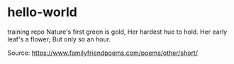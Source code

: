 # hello-world
training repo
Nature's first green is gold,
Her hardest hue to hold.
Her early leaf's a flower;
But only so an hour.

Source: https://www.familyfriendpoems.com/poems/other/short/
